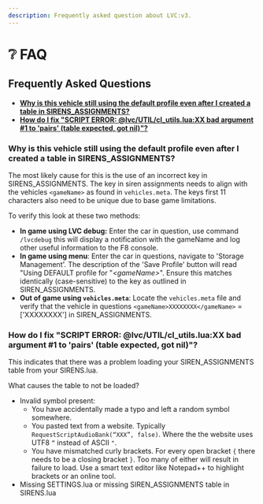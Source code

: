 ```yaml
---
description: Frequently asked question about LVC:v3.
---
```


# ❔ FAQ

## Frequently Asked Questions

* ****[**Why is this vehicle still using the default profile even after I created a table in SIRENS\_ASSIGNMENTS?**](faq.md#why-is-this-vehicle-still-using-the-default-profile-even-after-i-created-a-table-in-sirens\_assignmen)****
* ****[**How do I fix "SCRIPT ERROR: @lvc/UTIL/cl\_utils.lua:XX bad argument #1 to 'pairs' (table expected, got nil)"?**](faq.md#how-do-i-fix-script-error-lvc-util-cl\_utils.lua-xx-bad-argument-1-to-pairs-table-expected-got-nil)****

### Why is this vehicle still using the default profile even after I created a table in SIRENS\_ASSIGNMENTS?

The most likely cause for this is the use of an incorrect key in SIRENS\_ASSIGNMENTS. The key in siren assignments needs to align with the vehicles `<gameName>` as found in `vehicles.meta`. The keys first 11 characters also need to be unique due to base game limitations.

To verify this look at these two methods:

* **In game using LVC debug:** Enter the car in question, use command `/lvcdebug` this will display a notification with the gameName and log other useful information to the F8 console.
* **In game using menu**: Enter the car in questions, navigate to 'Storage Management'. The description of the 'Save Profile' button will read "Using DEFAULT profile for "_\<gameName>_". Ensure this matches identically (case-sensitive) to the key as outlined in SIREN\_ASSIGNMENTS.
* **Out of game using `vehicles.meta`**: Locate the `vehicles.meta` file and verify that the vehicle in questions `<gameName>XXXXXXXX</gameName>` = \['XXXXXXXX'] in SIREN\_ASSIGNMENTS.

### How do I fix "SCRIPT ERROR: @lvc/UTIL/cl\_utils.lua:XX bad argument #1 to 'pairs' (table expected, got nil)"?

This indicates that there was a problem loading your SIREN\_ASSIGNMENTS table from your SIRENS.lua.

What causes the table to not be loaded?

* Invalid symbol present:
  * You have accidentally made a typo and left a random symbol somewhere.
  * You pasted text from a website. Typically `RequestScriptAudioBank(“XXX”, false)`. Where the the website uses UTF8 `“` instead of ASCII `"`.
  * You have mismatched curly brackets. For every open bracket `{` there needs to be a closing bracket `}`. Too many of either will result in failure to load. Use a smart text editor like Notepad++ to highlight brackets or an online tool.
* Missing SETTINGS.lua or missing SIREN\_ASSIGNMENTS table in SIRENS.lua
